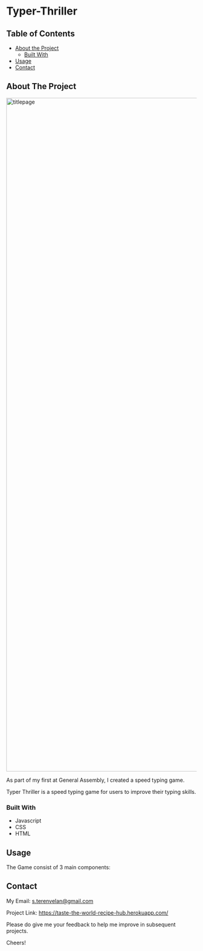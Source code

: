# Typer-Thriller

<!-- TABLE OF CONTENTS -->
## Table of Contents

* [About the Project](#about-the-project)
  * [Built With](#built-with)
* [Usage](#usage)
* [Contact](#contact)


<!-- ABOUT THE PROJECT -->
## About The Project
<img width="1777" alt="titlepage" src="https://user-images.githubusercontent.com/63656708/98432235-46b1cb00-20f7-11eb-9a60-636edf226f55.png">

As part of my first at General Assembly, I created a speed typing game.

Typer Thriller is a speed typing game for users to improve their typing skills.

### Built With

* Javascript
* CSS
* HTML


## Usage

The Game consist of 3 main components:


## Contact

My Email: s.terenvelan@gmail.com

Project Link: https://taste-the-world-recipe-hub.herokuapp.com/

Please do give me your feedback to help me improve in subsequent projects.

Cheers!
